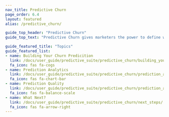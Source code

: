 ```yaml
---
nav_title: Predictive Churn
page_order: 6.4
layout: featured
alias: /predictive_churn/

guide_top_header: "Predictive Churn"
guide_top_text: "Predictive Churn gives marketers the power to define what churn means for their business and generate predictions to increase retention. Plus, with our fast lane to value, you don't need any help from data scientists, engineers, or analysts to get your predictions up and running."

guide_featured_title: "Topics"
guide_featured_list:
- name: Building Your Churn Predicition
  link: /docs/user_guide/predictive_suite/predictive_churn/building_your_churn_prediction/
  fa_icon: fas fa-cogs
- name: Prediction Analytics
  link: /docs/user_guide/predictive_suite/predictive_churn/prediction_analytics/
  fa_icon: fas fa-chart-bar
- name: Prediction Quality
  link: /docs/user_guide/predictive_suite/predictive_churn/prediction_analytics/prediction_quality/
  fa_icon: fas fa-balance-scale
- name: What Next?
  link: /docs/user_guide/predictive_suite/predictive_churn/next_steps/
  fa_icon: fas fa-arrow-right
---
```


<br><br>
